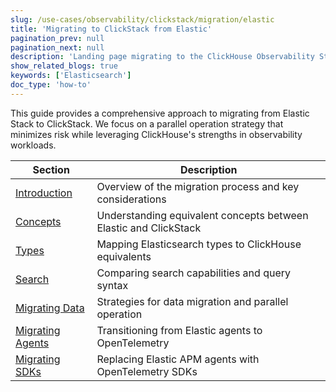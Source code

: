```yaml
---
slug: /use-cases/observability/clickstack/migration/elastic
title: 'Migrating to ClickStack from Elastic'
pagination_prev: null
pagination_next: null
description: 'Landing page migrating to the ClickHouse Observability Stack from Elastic'
show_related_blogs: true
keywords: ['Elasticsearch']
doc_type: 'how-to'
---
```


This guide provides a comprehensive approach to migrating from Elastic Stack to ClickStack. We focus on a parallel operation strategy that minimizes risk while leveraging ClickHouse's strengths in observability workloads. 

| Section | Description |
|---------|-------------|
| [Introduction](/use-cases/observability/clickstack/migration/elastic/intro) | Overview of the migration process and key considerations |
| [Concepts](/use-cases/observability/clickstack/migration/elastic/concepts) | Understanding equivalent concepts between Elastic and ClickStack |
| [Types](/use-cases/observability/clickstack/migration/elastic/types) | Mapping Elasticsearch types to ClickHouse equivalents |
| [Search](/use-cases/observability/clickstack/migration/elastic/search) | Comparing search capabilities and query syntax |
| [Migrating Data](/use-cases/observability/clickstack/migration/elastic/migrating-data) | Strategies for data migration and parallel operation |
| [Migrating Agents](/use-cases/observability/clickstack/migration/elastic/migrating-agents) | Transitioning from Elastic agents to OpenTelemetry |
| [Migrating SDKs](/use-cases/observability/clickstack/migration/elastic/migrating-sdks) | Replacing Elastic APM agents with OpenTelemetry SDKs |
